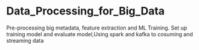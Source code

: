 # Data_Processing_for_Big_Data
Pre-processing big metadata, feature extraction and ML Training. Set up training model and evaluate model,Using spark and kafka to cosuming and streaming data
